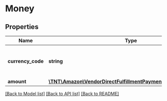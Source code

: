 # Money

## Properties
Name | Type | Description | Notes
------------ | ------------- | ------------- | -------------
**currency_code** | **string** | Three digit currency code in ISO 4217 format. | 
**amount** | [**\TNT\Amazon\VendorDirectFulfillmentPayments\V1\Model\Decimal**](Decimal.md) |  | 

[[Back to Model list]](../README.md#documentation-for-models) [[Back to API list]](../README.md#documentation-for-api-endpoints) [[Back to README]](../README.md)


